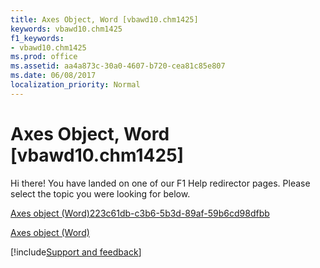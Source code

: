 ```yaml
---
title: Axes Object, Word [vbawd10.chm1425]
keywords: vbawd10.chm1425
f1_keywords:
- vbawd10.chm1425
ms.prod: office
ms.assetid: aa4a873c-30a0-4607-b720-cea81c85e807
ms.date: 06/08/2017
localization_priority: Normal
---
```



# Axes Object, Word [vbawd10.chm1425]

Hi there! You have landed on one of our F1 Help redirector pages. Please select the topic you were looking for below.

[Axes object (Word)223c61db-c3b6-5b3d-89af-59b6cd98dfbb](https://msdn.microsoft.com/library/223c61db-c3b6-5b3d-89af-59b6cd98dfbb%28Office.15%29.aspx)

[Axes object (Word)](https://msdn.microsoft.com/library/57261ca9-7fd6-ba99-19bd-5df8e940f714%28Office.15%29.aspx)

[!include[Support and feedback](~/includes/feedback-boilerplate.md)]